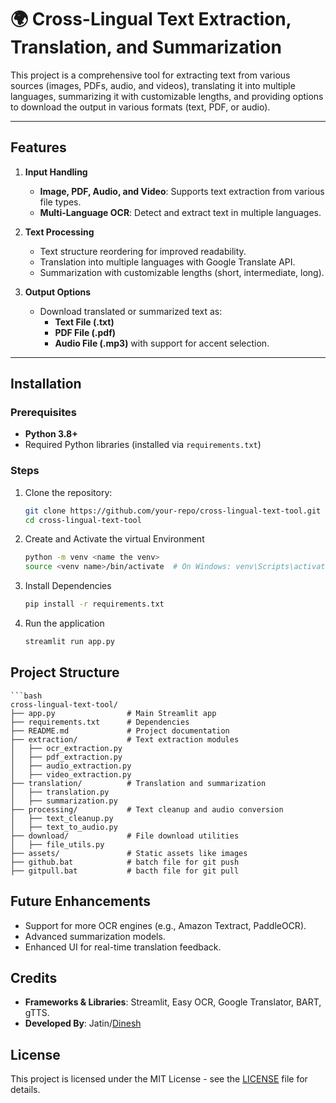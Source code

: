 # 🌍 Cross-Lingual Text Extraction, Translation, and Summarization

This project is a comprehensive tool for extracting text from various sources (images, PDFs, audio, and videos), translating it into multiple languages, summarizing it with customizable lengths, and providing options to download the output in various formats (text, PDF, or audio).

---

## Features

1. **Input Handling**

   - **Image, PDF, Audio, and Video**: Supports text extraction from various file types.
   - **Multi-Language OCR**: Detect and extract text in multiple languages.

2. **Text Processing**

   - Text structure reordering for improved readability.
   - Translation into multiple languages with Google Translate API.
   - Summarization with customizable lengths (short, intermediate, long).

3. **Output Options**
   - Download translated or summarized text as:
     - **Text File (.txt)**
     - **PDF File (.pdf)**
     - **Audio File (.mp3)** with support for accent selection.

---

## Installation

### Prerequisites

- **Python 3.8+**
- Required Python libraries (installed via `requirements.txt`)

### Steps

1. Clone the repository:
   ```bash
   git clone https://github.com/your-repo/cross-lingual-text-tool.git
   cd cross-lingual-text-tool
   ```
2. Create and Activate the virtual Environment
   ```bash
   python -m venv <name the venv>
   source <venv name>/bin/activate  # On Windows: venv\Scripts\activate
   ```
3. Install Dependencies
   ```bash
   pip install -r requirements.txt
   ```
4. Run the application
   ```bash
   streamlit run app.py
   ```

## Project Structure

    ```bash
    cross-lingual-text-tool/
    ├── app.py                # Main Streamlit app
    ├── requirements.txt      # Dependencies
    ├── README.md             # Project documentation
    ├── extraction/           # Text extraction modules
    │   ├── ocr_extraction.py
    │   ├── pdf_extraction.py
    │   ├── audio_extraction.py
    │   ├── video_extraction.py
    ├── translation/          # Translation and summarization
    │   ├── translation.py
    │   ├── summarization.py
    ├── processing/           # Text cleanup and audio conversion
    │   ├── text_cleanup.py
    │   ├── text_to_audio.py
    ├── download/             # File download utilities
    │   ├── file_utils.py
    ├── assets/               # Static assets like images
    ├── github.bat            # batch file for git push
    ├── gitpull.bat           # bacth file for git pull

## Future Enhancements

- Support for more OCR engines (e.g., Amazon Textract, PaddleOCR).
- Advanced summarization models.
- Enhanced UI for real-time translation feedback.

## Credits

- **Frameworks & Libraries**: Streamlit, Easy OCR, Google Translator, BART, gTTS.
- **Developed By**: Jatin/[Dinesh](https://example.com)

## License

This project is licensed under the MIT License - see the [LICENSE](./LICENSE) file for details.
